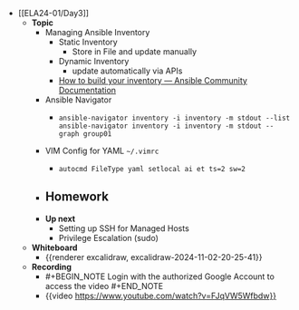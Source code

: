 - [[ELA24-01/Day3]]
	- **Topic**
		- Managing Ansible Inventory
			- Static Inventory
				- Store in File and update manually
			- Dynamic Inventory
				- update automatically via APIs
			- [How to build your inventory &mdash; Ansible Community Documentation](https://docs.ansible.com/ansible/latest/inventory_guide/intro_inventory.html)
		- Ansible Navigator
			- ```shell
			  ansible-navigator inventory -i inventory -m stdout --list
			  ansible-navigator inventory -i inventory -m stdout --graph group01
			  ```
		- VIM Config for YAML `~/.vimrc`
			- ```shell
			  autocmd FileType yaml setlocal ai et ts=2 sw=2
			  ```
		- **Homework**
			-
		- **Up next**
			- Setting up SSH for Managed Hosts
			- Privilege Escalation (sudo)
	- **Whiteboard**
		- {{renderer excalidraw, excalidraw-2024-11-02-20-25-41}}
	- **Recording**
		- #+BEGIN_NOTE
		  Login with the authorized Google Account to access the video
		  #+END_NOTE
		- {{video https://www.youtube.com/watch?v=FJqVW5Wfbdw}}